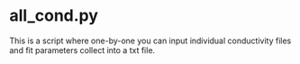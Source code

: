 # all_cond.py
This is a script where one-by-one you can input individual conductivity files and fit parameters collect into a txt file.
